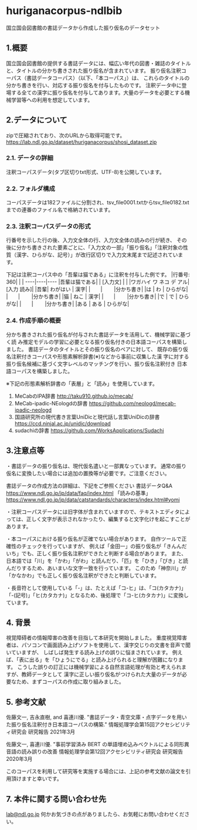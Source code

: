 # huriganacorpus-ndlbib
国立国会図書館の書誌データから作成した振り仮名のデータセット

## 1.概要
国立国会図書館の提供する書誌データには、幅広い年代の図書・雑誌のタイトルと、タイトルの分かち書きされた振り仮名が含まれています。
振り仮名注釈コーパス（書誌データコーパス）（以下、「本コーパス」）は、
これらのタイトルの分かち書きを行い、対応する振り仮名を付与したものです。
注釈データ中に登場する全ての漢字に振り仮名を付与してあります。大量のデータを必要とする機械学習等への利用を想定しています。

## 2.データについて
zipで圧縮されており、次のURLから取得可能です。
https://lab.ndl.go.jp/dataset/huriganacorpus/shosi_dataset.zip

### 2.1. データの詳細
注釈コーパスデータ(タブ区切りtxt形式、UTF-8)を公開しています。

### 2.2. フォルダ構成
コーパスデータは182ファイルに分割され、tsv_file0001.txtからtsv_file0182.txtまでの連番のファイル名で格納されています。

### 2.3. 注釈コーパスデータの形式
行番号を示した行の後、入力文全体の行、入力文全体の読みの行が続き、
その後に分かち書きされた要素ごとに、「入力文の一部」「振り仮名」「注釈対象の性質（漢字、ひらがな、記号）」が改行区切りで入力文末尾まで記述されています。

下記は注釈コーパス中の「吾輩は猫である」に注釈を付与した例です。
|行番号: 360| | |
----|----|---- 
|吾輩は猫である| 		| [入力文] |
|	|ワガハイ ワ ネコ デ アル|	[入力 読み]|
|吾輩| わがはい | 漢字|
|　　|　　 	|分かち書き|
|は |	わ |	ひらがな|
|　　|　　 	|分かち書き|
|猫 |	ねこ |	漢字|
|　　|　　 	|分かち書き|
|で |	で |	ひらがな|
|　　|　　 	|分かち書き|
|ある |	ある |	ひらがな|

### 2.4. 作成手順の概要
分かち書きされた振り仮名が付与された書誌データを活用して、機械学習に基づく読
み推定モデルの学習に必要となる振り仮名付きの日本語コーパスを構築しました。
書誌データのタイトルとその振り仮名のペアに対して、
既存の振り仮名注釈付きコーパスや形態素解析辞書(※)などから事前に収集した漢
字に対する振り仮名候補に基づく文字レベルのマッチングを行い、振り仮名注釈付き
日本語コーパスを構築しました。

※下記の形態素解析辞書の「表層」と「読み」を使用しています。
1. MeCabのIPA辞書
http://taku910.github.io/mecab/
2. MeCab-ipadic-NEologdの辞書
https://github.com/neologd/mecab-ipadic-neologd
3. 国語研究所の現代書き言葉UniDicと現代話し言葉UniDicの辞書
https://ccd.ninjal.ac.jp/unidic/download
4. sudachiの辞書
https://github.com/WorksApplications/Sudachi




## 3.注意点等

・書誌データの振り仮名は、現代仮名遣いと一部異なっています。
通常の振り仮名に変換したい場合には追加の置換等が必要です。ご注意ください。

書誌データの作成方法の詳細は、下記をご参照ください
書誌データQ&A
<https://www.ndl.go.jp/jp/data/faq/index.html>
「読みの基準」
<https://www.ndl.go.jp/jp/data/catstandards/characters/index.html#yomi>

・注釈コーパスデータには旧字体が含まれていますので、テキストエディタによっては、正しく文字が表示されなかったり、編集すると文字化けを起こすことがあります。

・本コーパスにおける振り仮名が正確でない場合があります。
自作ツールで正確性のチェックを行っていますが、
例えば「金田一」の振り仮名が「きんんだいち」でも、正しく振り仮名注釈ができたと判断する場合があります。
また、日本語では「川」を「かわ」「がわ」と読んだり、「匹」を「ひき」「ぴき」と読んだりするため、あいまいな文字一致を行っています。
このため「神奈川」が「かなかわ」でも正しく振り仮名注釈ができたと判断しています。

・長音符として使用している「-」は、たとえば「コ-ヒ」は、「コ(カタカナ)」「-(記号)」「ヒ(カタカナ)」となるため、後処理で「コ-ヒ(カタカナ)」に変換しています。

## 4. 背景
視覚障碍者の情報障害の改善を目指して本研究を開始しました。
重度視覚障害者は、パソコンで画面読み上げソフトを使用して、漢字交じりの文書を音声で聞いていますが、
しばしば発生する読み上げの誤りに悩まされています。
例えば、「表に出る」を「ひょうにでる」と読み上げられると理解が困難になります。
こうした誤りの訂正には機械学習による自然言語処理が有効と考えられますが、教師データとして
漢字に正しい振り仮名がつけられた大量のデータが必要なため、まずコーパスの作成に取り組みました。


## 5. 参考文献
佐藤文一, 吉永直樹, and 喜連川優. 
"書誌データ・青空文庫・点字データを用いた振り仮名注釈付き日本語コーパスの構築."
情報処理学会第15回アクセシビリティ研究会 研究報告 2021年3月

佐藤文一, 喜連川優. "事前学習済み BERT の単語埋め込みベクトルによる同形異音語の読み誤りの改善
情報処理学会第12回アクセシビリティ研究会 研究報告 2020年3月

このコーパスを利用して研究等を実施する場合には、上記の参考文献の論文を引用頂けますと幸いです。

## 7. 本件に関する問い合わせ先
lab@ndl.go.jp
何かお気づきの点がありましたら、お気軽にお問い合わせください。
